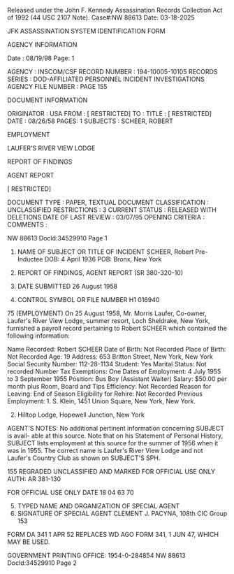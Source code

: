 Released under the John F. Kennedy
Assassination Records Collection Act of
1992 (44 USC 2107 Note). Case#:NW
88613 Date: 03-18-2025

JFK ASSASSINATION SYSTEM
IDENTIFICATION FORM

AGENCY INFORMATION

Date : 08/19/98
Page: 1

AGENCY : INSCOM/CSF
RECORD NUMBER : 194-10005-10105
RECORDS SERIES : DOD-AFFILIATED PERSONNEL INCIDENT INVESTIGATIONS
AGENCY FILE NUMBER : PAGE 155

DOCUMENT INFORMATION

ORIGINATOR : USA
FROM : [ RESTRICTED]
TO :
TITLE : [ RESTRICTED]
DATE : 08/26/58
PAGES: 1
SUBJECTS : SCHEER, ROBERT

EMPLOYMENT

LAUFER'S RIVER VIEW LODGE

REPORT OF FINDINGS

AGENT REPORT

[ RESTRICTED]

DOCUMENT TYPE : PAPER, TEXTUAL DOCUMENT
CLASSIFICATION : UNCLASSIFIED
RESTRICTIONS : 3
CURRENT STATUS : RELEASED WITH DELETIONS
DATE OF LAST REVIEW : 03/07/95
OPENING CRITERIA :
COMMENTS :

NW 88613 Docld:34529910 Page 1

1. NAME OF SUBJECT OR TITLE OF INCIDENT
SCHEER, Robert
Pre-Inductee
DOB: 4 April 1936
POB: Bronx, New York

4. REPORT OF FINDINGS,
AGENT REPORT
(SR 380-320-10)

2. DATE SUBMITTED
26 August 1958

3. CONTROL SYMBOL OR FILE NUMBER
H1 016940

75 (EMPLOYMENT) On 25 August 1958, Mr. Morris Laufer, Co-owner, Laufer's
River View Lodge, summer resort, Loch Sheldrake, New York, furnished a payroll
record pertaining to Robert SCHEER which contained the following information:

Name Recorded: Robert SCHEER
Date of Birth: Not Recorded
Place of Birth: Not Recorded
Age: 19
Address: 653 Britton Street, New York, New York
Social Security Number: 112-28-1134
Student: Yes
Marital Status: Not recorded
Number Tax Exemptions: One
Dates of Employment: 4 July 1955 to 3 September 1955
Position: Bus Boy (Assistant Waiter)
Salary: $50.00 per month plus Room, Board and Tips
Efficiency: Not Recorded
Reason for Leaving: End of Season
Eligibility for Rehire: Not Recorded
Previous Employment: 1. S. Klein, 1451 Union Square, New York, New
York.

2. Hilltop Lodge, Hopewell Junction, New York

AGENT'S NOTES: No additional pertinent information concerning SUBJECT is avail-
able at this source. Note that on his Statement of Personal History, SUBJECT
lists employment at this source for the summer of 1956 when it was in 1955.
The correct name is Laufer's River View Lodge and not Laufer's Country Club
as shown on SUBJECT'S SPH.

155
REGRADED UNCLASSIFIED
AND MARKED
FOR OFFICIAL USE ONLY
AUTH: AR 381-130

FOR OFFICIAL USE ONLY
DATE
18 04 63 70

5. TYPED NAME AND ORGANIZATION OF SPECIAL AGENT
6. SIGNATURE OF SPECIAL AGENT
CLEMENT J. PACYNA, 108th CIC Group 153

FORM
DA 341
1 APR 52
REPLACES WD AGO FORM 341, 1 JUN 47, WHICH MAY BE USED.

GOVERNMENT PRINTING OFFICE: 1954-0-284854
NW 88613 Docld:34529910 Page 2

